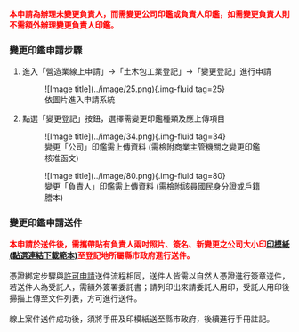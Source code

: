   <meta name="robots" content="noindex" />

<span style="color:red; font-weight:bold;">本申請為辦理未變更負責人，而需變更公司印鑑或負責人印鑑，如需變更負責人則不需額外辦理變更負責人印鑑。</span><br>

### 變更印鑑申請步驟

1. 進入「營造業線上申請」→「土木包工業登記」→「變更登記」進行申請
    <figure markdown="span">
    ![Image title](../image/25.png){.img-fluid tag=25}
    <figcaption>依圖片進入申請系統</figcaption>
    </figure>

2. 點選「變更登記」按鈕，選擇需變更印鑑種類及應上傳項目
    <figure markdown="span">
    ![Image title](../image/34.png){.img-fluid tag=34}
    <figcaption>變更「公司」印鑑需上傳資料 (需檢附商業主管機關之變更印鑑核准函文)</figcaption>
    </figure>
    <figure markdown="span">
    ![Image title](../image/80.png){.img-fluid tag=80}
    <figcaption>變更「負責人」印鑑需上傳資料 (需檢附該員國民身分證或戶籍謄本)</figcaption>
    </figure>


### 變更印鑑申請送件
<span style="color:red; font-weight:bold;">本申請於送件後，需攜帶貼有負責人兩吋照片、簽名、新變更之公司大小印[印模紙(點選連結下載範本)](https://economic.cyhg.gov.tw/News_Content.aspx?n=453&s=158425)至登記地所屬縣市政府進行送件。</span><br><br>
憑證綁定步驟與[許可申請](Contractors_Registration.md)送件流程相同，送件人皆需以自然人憑證進行簽章送件，若送件人為受託人，需額外簽署委託書；請列印出來請委託人用印，受託人用印後掃描上傳至文件列表，方可進行送件。<br>
<br>
線上案件送件成功後，須將手冊及印模紙送至縣市政府，後續進行手冊註記。    